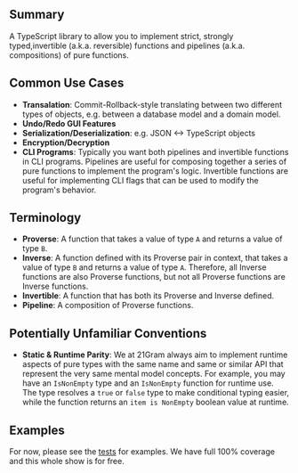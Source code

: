 ## Summary

A TypeScript library to allow you to implement strict,
strongly typed,invertible (a.k.a. reversible) functions and
pipelines (a.k.a. compositions) of pure functions.

## Common Use Cases

- **Transalation**: Commit-Rollback-style translating
  between two different types of objects, e.g. between a
  database model and a domain model.
- **Undo/Redo GUI Features**
- **Serialization/Deserialization**: e.g. JSON <-> TypeScript
  objects
- **Encryption/Decryption**
- **CLI Programs**: Typically you want both pipelines and
  invertible functions in CLI programs. Pipelines are useful
  for composing together a series of pure functions to
  implement the program's logic. Invertible functions are
  useful for implementing CLI flags that can be used to
  modify the program's behavior.

## Terminology

- **Proverse**: A function that takes a value of type `A` and
  returns a value of type `B`.
- **Inverse**: A function defined with its Proverse pair in
  context, that takes a value of type `B` and returns a
  value of type `A`. Therefore, all Inverse functions are
  also Proverse functions, but not all Proverse functions
  are Inverse functions.
- **Invertible**: A function that has both its Proverse and
  Inverse defined.
- **Pipeline**: A composition of Proverse functions.

## Potentially Unfamiliar Conventions
- **Static & Runtime Parity**: We at 21Gram always aim to
  implement runtime aspects of pure types with the same name
  and same or similar API that represent the very same mental
  model concepts. For example, you may have an `IsNonEmpty`
  type and an `IsNonEmpty` function for runtime use.
  The type resolves a `true` or `false` type to make
  conditional typing easier, while the function returns an
  `item is NonEmpty` boolean value at runtime.

## Examples

For now, please see the [tests](./test) for examples.
We have full 100% coverage and this whole show is for free.